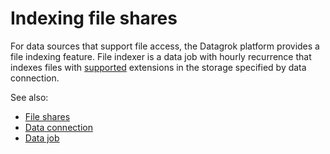 <!-- TITLE: Indexing File Shares -->
<!-- SUBTITLE: -->

# Indexing file shares

For data sources that support file access, the Datagrok platform provides a file indexing feature. 
File indexer is a data job with hourly recurrence that indexes files with
[supported](importing-data.md#supported-file-types) extensions in the storage specified by data connection.

See also:
* [File shares](file-shares.md)
* [Data connection](data-connection.md)
* [Data job](data-job.md)
